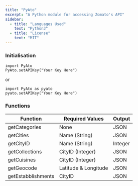 ```yaml
---
title: "PyAto"
excerpt: "A Python module for accessing Zomato's API"
sidebar:
  - title: "Languages Used"
    text: "Python3"
  - title: "License"
    text: "MIT"
---
```


### Initialisation
```
import PyAto
PyAto.setAPIKey("Your Key Here")
```
or
```
import PyAto as pyato
pyato.setAPIKey("Your Key Here")
```
### Functions

| Function | Required Values | Output |
|----------|-----------------|--------|
| getCategories | None | JSON |
| getCities | Name (String) | JSON |
| getCityID | Name (String) | Integer |
| getCollections | CityID (Integer) | JSON |
| getCuisines | CityID (Integer) | JSON |
| getGeocode | Latitude & Longitude | JSON |
| getEstabblishments | CityID | JSON |


